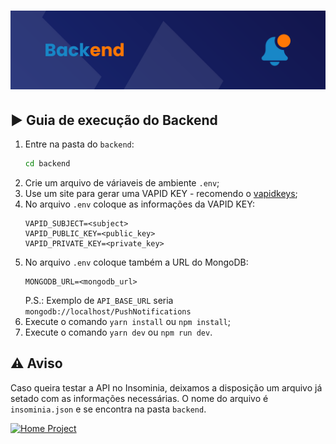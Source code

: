 <h1 align="center">
  <img alt="Backend" title="Backend" src="../.github/cover-backend.svg"/>
</h1>

## ▶️ **Guia de execução do Backend**

1. Entre na pasta do `backend`:
   ```bash
   cd backend
   ```
2. Crie um arquivo de váriaveis de ambiente `.env`;
3. Use um site para gerar uma VAPID KEY - recomendo o [vapidkeys](https://vapidkeys.com);
4. No arquivo `.env` coloque as informações da VAPID KEY:
   ```env
   VAPID_SUBJECT=<subject>
   VAPID_PUBLIC_KEY=<public_key>
   VAPID_PRIVATE_KEY=<private_key>
   ```
5. No arquivo `.env` coloque também a URL do MongoDB:
   ```env
   MONGODB_URL=<mongodb_url>
   ```
   P.S.: Exemplo de `API_BASE_URL` seria `mongodb://localhost/PushNotifications`
6. Execute o comando `yarn install` ou `npm install`;
7. Execute o comando `yarn dev` ou `npm run dev`.

## ⚠️ **Aviso**

Caso queira testar a API no Insominia, deixamos a disposição um arquivo já setado com as informações necessárias. O nome do arquivo é `insominia.json` e se encontra na pasta `backend`.

<a href="https://github.com/lweslen/web_push_notification">
  <img
    src="https://img.shields.io/badge/Voltar-informational?style=for-the-badge&logo=Google%20Optimize&logoColor=white&color=1887C7"
    alt="Home Project"
  />
</a>
